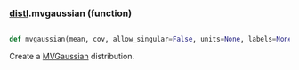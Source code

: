 ### [distl](distl.md).mvgaussian (function)


```py

def mvgaussian(mean, cov, allow_singular=False, units=None, labels=None, labels_latex=None, wrap_ats=None)

```



Create a [MVGaussian](MVGaussian.md) distribution.

